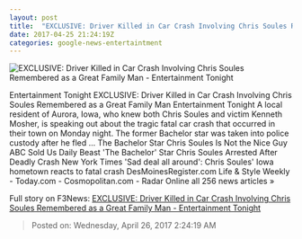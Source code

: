 ```yaml
---
layout: post
title:  "EXCLUSIVE: Driver Killed in Car Crash Involving Chris Soules Remembered as a Great Family Man - Entertainment Tonight"
date: 2017-04-25 21:24:19Z
categories: google-news-entertaintment
---
```


![EXCLUSIVE: Driver Killed in Car Crash Involving Chris Soules Remembered as a Great Family Man - Entertainment Tonight](http://www.etonline.com/media/video/2017/04/24327007/hitandrun1_1280.jpg)

Entertainment Tonight EXCLUSIVE: Driver Killed in Car Crash Involving Chris Soules Remembered as a Great Family Man Entertainment Tonight A local resident of Aurora, Iowa, who knew both Chris Soules and victim Kenneth Mosher, is speaking out about the tragic fatal car crash that occurred in their town on Monday night. The former Bachelor star was taken into police custody after he fled ... The Bachelor Star Chris Soules Is Not the Nice Guy ABC Sold Us Daily Beast 'The Bachelor' Star Chris Soules Arrested After Deadly Crash New York Times 'Sad deal all around': Chris Soules' Iowa hometown reacts to fatal crash DesMoinesRegister.com Life & Style Weekly - Today.com - Cosmopolitan.com - Radar Online all 256 news articles »


Full story on F3News: [EXCLUSIVE: Driver Killed in Car Crash Involving Chris Soules Remembered as a Great Family Man - Entertainment Tonight](http://www.f3nws.com/n/SvpkkD)

> Posted on: Wednesday, April 26, 2017 2:24:19 AM
